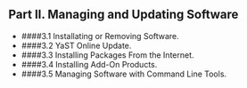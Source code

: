 ## Part II. Managing and Updating Software
* ####3.1  Installating or Removing Software.
* ####3.2  YaST Online Update.
* ####3.3  Installing Packages From the Internet.
* ####3.4  Installing Add-On Products.
* ####3.5  Managing Software with Command Line Tools.
